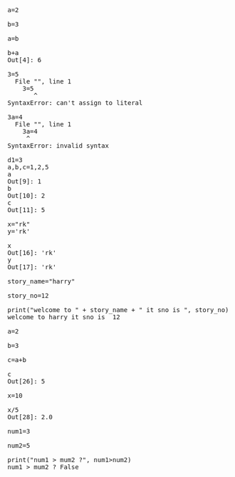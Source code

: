 <pre>
a=2

b=3

a=b

b+a
Out[4]: 6

3=5
  File "<ipython-input-5-6a7ff31f369c>", line 1
    3=5
       ^
SyntaxError: can't assign to literal

3a=4
  File "<ipython-input-6-275b7d6d7641>", line 1
    3a=4
     ^
SyntaxError: invalid syntax

d1=3
a,b,c=1,2,5
a
Out[9]: 1
b
Out[10]: 2
c
Out[11]: 5

x="rk"
y='rk'

x
Out[16]: 'rk'
y
Out[17]: 'rk'

story_name="harry"

story_no=12

print("welcome to " + story_name + " it sno is ", story_no)
welcome to harry it sno is  12

a=2

b=3

c=a+b

c
Out[26]: 5

x=10

x/5
Out[28]: 2.0

num1=3

num2=5

print("num1 > mum2 ?", num1>num2)
num1 > mum2 ? False



</pre>

